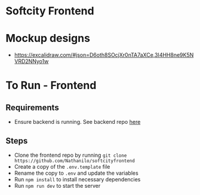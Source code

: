 # Softcity Frontend

# Mockup designs

- https://excalidraw.com/#json=D6oth8SOcjXr0nTA7aXCe,3I4HH8ne9K5NVRD2NNyo1w

# To Run - Frontend

## Requirements

- Ensure backend is running. See backend repo [here](https://github.com/Nathanilo/softcitybackend)

## Steps

- Clone the frontend repo by running `git clone https://github.com/Nathanilo/softcityfrontend`
- Create a copy of the `.env.template` file
- Rename the copy to `.env` and update the variables
- Run `npm install` to install necessary dependencies
- Run `npm run dev` to start the server
